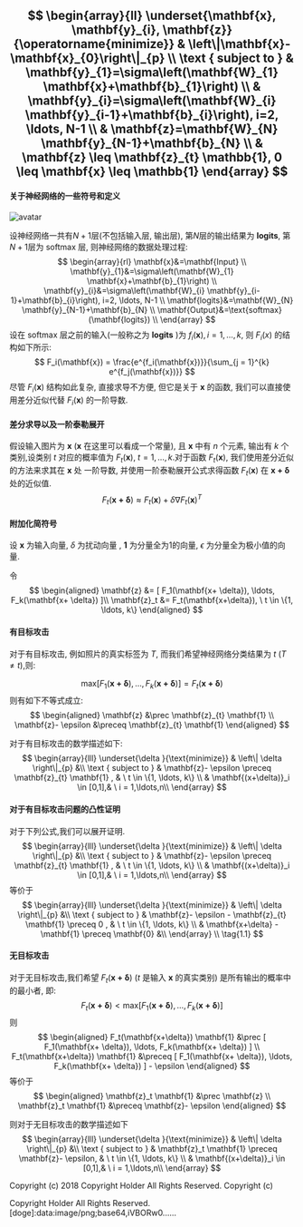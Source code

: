 $$
\begin{array}{ll}
\underset{\mathbf{x}, \mathbf{y}_{i}, \mathbf{z}}{\operatorname{minimize}} & \left\|\mathbf{x}-\mathbf{x}_{0}\right\|_{p} \\
\text { subject to } & \mathbf{y}_{1}=\sigma\left(\mathbf{W}_{1} \mathbf{x}+\mathbf{b}_{1}\right) \\
& \mathbf{y}_{i}=\sigma\left(\mathbf{W}_{i} \mathbf{y}_{i-1}+\mathbf{b}_{i}\right), i=2, \ldots, N-1 \\
& \mathbf{z}=\mathbf{W}_{N} \mathbf{y}_{N-1}+\mathbf{b}_{N} \\
& \mathbf{z} \leq \mathbf{z}_{t} \mathbb{1}, 0 \leq \mathbf{x} \leq \mathbb{1}
\end{array}
$$
---------------------------------------
#### 关于神经网络的一些符号和定义
![avatar](D:/文档/+组会/DNNstructure.png)

设神经网络一共有$N+1$层(不包括输入层, 输出层), 第$N$层的输出结果为 $\mathbf{logits}$, 第$N+1$层为 $\text{softmax}$ 层, 则神经网络的数据处理过程:
$$
\begin{array}{rl}
 \mathbf{x}&=\mathbf{Input} \\
 \mathbf{y}_{1}&=\sigma\left(\mathbf{W}_{1} \mathbf{x}+\mathbf{b}_{1}\right) \\
 \mathbf{y}_{i}&=\sigma\left(\mathbf{W}_{i} \mathbf{y}_{i-1}+\mathbf{b}_{i}\right), i=2, \ldots, N-1 \\
 \mathbf{logits}&=\mathbf{W}_{N} \mathbf{y}_{N-1}+\mathbf{b}_{N} \\
 \mathbf{Output}&=\text{softmax}(\mathbf{logits}) \\
\end{array}
$$
设在 $\text{softmax}$ 层之前的输入(一般称之为 $\mathbf{logits}$ )为 $f_i(\mathbf{x}), i=1, \ldots, k$, 则 $F_i(x)$ 的结构如下所示:
$$
F_i(\mathbf{x}) = \frac{e^{f_i(\mathbf{x})}}{\sum_{j = 1}^{k} e^{f_j(\mathbf{x})}}
$$
尽管 $F_i(\mathbf{x})$ 结构如此复杂, 直接求导不方便, 但它是关于 $\mathbf{x}$ 的函数, 我们可以直接使用差分近似代替 $F_i(\mathbf{x})$ 的一阶导数.

#### 差分求导以及一阶泰勒展开
假设输入图片为 $\mathbf{x}$ ($\mathbf{x}$ 在这里可以看成一个常量), 且 $\mathbf{x}$ 中有 $n$ 个元素, 输出有 $k$ 个类别,设类别 $t$ 对应的概率值为 $F_t(\mathbf{x}), \ t=1, \ldots, k$.对于函数 $F_t(\mathbf{x})$, 我们使用差分近似的方法来求其在 $\mathbf{x}$ 处 一阶导数, 并使用一阶泰勒展开公式求得函数 $F_t(\mathbf{x})$ 在 $\mathbf{x+\delta}$ 处的近似值.
$$F_t(\mathbf{x+\delta}) \approx F_t(\mathbf{x}) + \delta  \nabla F_t(\mathbf{x})^T$$

#### 附加化简符号
设 $\mathbf{x}$ 为输入向量, $\delta$ 为扰动向量 , $\mathbf{1}$ 为分量全为1的向量,  $\epsilon$ 为分量全为极小值的向量.

令
$$
\begin{aligned}
\mathbf{z}  &= [ F_1(\mathbf{x+ \delta}), \ldots, F_k(\mathbf{x+ \delta}) ]\\
\mathbf{z}_t &= F_t(\mathbf{x+\delta}), \ t \in \{1, \ldots, k\}
\end{aligned}
$$
#### 有目标攻击
对于有目标攻击, 例如照片的真实标签为 $T$,  而我们希望神经网络分类结果为 $t$ ($T \neq t$),则:

$$
\text{max} [ F_1(\mathbf{x+ \delta}), \ldots, F_k(\mathbf{x+ \delta}) ] = F_{t}(\mathbf{x+\delta})
$$
则有如下不等式成立:
$$
\begin{aligned}
\mathbf{z} &\prec \mathbf{z}_{t} \mathbf{1}    \\
\mathbf{z}- \epsilon &\preceq \mathbf{z}_{t} \mathbf{1}
\end{aligned}
$$

对于有目标攻击的数学描述如下:
$$
\begin{array}{lll}
\underset{\delta }{\text{minimize}} & \left\| \delta \right\|_{p} &\\
              \text { subject to }  &  \mathbf{z}- \epsilon \preceq \mathbf{z}_{t} \mathbf{1} , & \ t \in \{1, \ldots, k\} \\
                                    &  \mathbf{(x+\delta)}_i \in [0,1],& \ i = 1,\ldots,n\\
\end{array}
$$
#### 对于有目标攻击问题的凸性证明
对于下列公式,我们可以展开证明.
$$
\begin{array}{lll}
\underset{\delta }{\text{minimize}} & \left\| \delta \right\|_{p} &\\
              \text { subject to }  &  \mathbf{z}- \epsilon \preceq \mathbf{z}_{t} \mathbf{1} , & \ t \in \{1, \ldots, k\} \\
                                    &  \mathbf{(x+\delta)}_i \in [0,1],& \ i = 1,\ldots,n\\
\end{array}
$$
等价于
$$
\begin{array}{lll}
\underset{\delta }{\text{minimize}} & \left\| \delta \right\|_{p} &\\
              \text { subject to }  &  \mathbf{z}- \epsilon - \mathbf{z}_{t} \mathbf{1} \preceq 0 , & \ t \in \{1, \ldots, k\} \\
                                    &  \mathbf{x+\delta} - \mathbf{1} \preceq \mathbf{0}          &\\
\end{array} \\
\tag{1.1}
$$


#### 无目标攻击
对于无目标攻击,我们希望 $F_t(\mathbf{x+\delta})$ ($t$ 是输入 $\mathbf{x}$ 的真实类别) 是所有输出的概率中的最小者, 即:
$$
F_t(\mathbf{x+\delta}) < \text{max} [ F_1(\mathbf{x+ \delta}), \ldots, F_k(\mathbf{x+ \delta}) ]
$$
则
$$
\begin{aligned}
F_t(\mathbf{x+\delta}) \mathbf{1} &\prec [ F_1(\mathbf{x+ \delta}), \ldots, F_k(\mathbf{x+ \delta}) ] \\
F_t(\mathbf{x+\delta}) \mathbf{1} &\preceq [ F_1(\mathbf{x+ \delta}), \ldots, F_k(\mathbf{x+ \delta}) ] - \epsilon
\end{aligned}
$$
等价于
$$
\begin{aligned}
\mathbf{z}_t \mathbf{1} &\prec \mathbf{z}  \\
\mathbf{z}_t \mathbf{1} &\preceq \mathbf{z}- \epsilon
\end{aligned}
$$


则对于无目标攻击的数学描述如下
$$
\begin{array}{lll}
\underset{\delta }{\text{minimize}} & \left\| \delta \right\|_{p} &\\
              \text { subject to }  & \mathbf{z}_t \mathbf{1} \preceq \mathbf{z}- \epsilon, & \ t \in \{1, \ldots, k\} \\
                                    &  \mathbf{(x+\delta)}_i \in [0,1],& \ i = 1,\ldots,n\\
\end{array}
$$





Copyright (c) 2018 Copyright Holder All Rights Reserved.
Copyright (c)




 Copyright Holder All Rights Reserved.
[doge]:data:image/png;base64,iVBORw0......
